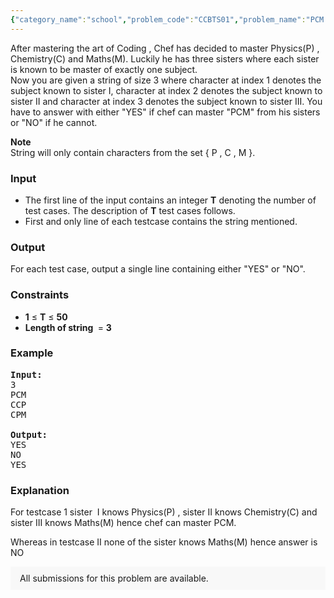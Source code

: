 ```yaml
---
{"category_name":"school","problem_code":"CCBTS01","problem_name":"PCM Dilemma","problemComponents":{"constraints":"","constraintsState":false,"subtasks":"","subtasksState":false,"inputFormat":"","inputFormatState":false,"outputFormat":"","outputFormatState":false,"sampleTestCases":{}},"video_editorial_url":"https://youtu.be/duf6kZNNpcc","languages_supported":{"0":"CPP14","1":"C","2":"JAVA","3":"PYTH 3.6","4":"CPP17","5":"PYTH","6":"PYP3","7":"CS2","8":"ADA","9":"PYPY","10":"TEXT","11":"PAS fpc","12":"NODEJS","13":"RUBY","14":"PHP","15":"GO","16":"HASK","17":"TCL","18":"PERL","19":"SCALA","20":"LUA","21":"kotlin","22":"BASH","23":"JS","24":"LISP sbcl","25":"rust","26":"PAS gpc","27":"BF","28":"CLOJ","29":"R","30":"D","31":"CAML","32":"FORT","33":"ASM","34":"swift","35":"FS","36":"WSPC","37":"LISP clisp","38":"SQL","39":"SCM guile","40":"PERL6","41":"ERL","42":"CLPS","43":"ICK","44":"NICE","45":"PRLG","46":"ICON","47":"COB","48":"SCM chicken","49":"PIKE","50":"SCM qobi","51":"ST","52":"SQLQ","53":"NEM"},"max_timelimit":20,"source_sizelimit":50000,"problem_author":"admin3","problem_tester":"","date_added":"13-01-2018","tags":{"0":"admin3"},"problem_difficulty_level":"Unavailable","best_tag":"","editorial_url":"https://discuss.codechef.com/problems/CCBTS01","time":{"view_start_date":1104528600,"submit_start_date":1104528600,"visible_start_date":1104528600,"end_date":1735669800},"is_direct_submittable":false,"problemDiscussURL":"https://discuss.codechef.com/search?q=CCBTS01","is_proctored":false,"visitedContests":{},"layout":"problem"}
---
```

<p>After mastering the art of Coding , Chef has decided to master Physics(P) , Chemistry(C) and Maths(M). Luckily he has three sisters where each sister is known to be master of exactly one subject. <br />Now you are given a string of size 3 where character at index 1 denotes the subject known to sister I, character at index 2 denotes the subject known to sister II and character at index 3 denotes the subject known to sister III. You have to answer with either "YES" if chef can master "PCM" from his sisters or "NO" if he cannot.</p>
<p><strong>Note</strong><br /> String will only contain characters from the set { P , C , M }.</p>
<h3>Input</h3>
<ul>
<li>The first line of the input contains an integer <strong>T</strong> denoting the number of test cases. The description of <strong>T</strong> test cases follows.</li>
<li>First and only line of each testcase contains the string mentioned.</li>
</ul>
<h3>Output</h3>
<p>For each test case, output a single line containing either "YES" or "NO". </p>
<h3>Constraints</h3>
<ul>
<li><strong>1</strong> ≤ <strong>T</strong> ≤ <strong>50</strong></li>
<li><strong>Length of string </strong> = <strong>3</strong></li>
</ul>
<h3>Example</h3>
<pre><strong>Input:</strong>
3<br />PCM<br />CCP<br />CPM<br /><br /><strong>Output:</strong>
YES<br />NO<br />YES</pre>
<h3>Explanation </h3>
<p>For testcase 1 sister  I knows Physics(P) , sister II knows Chemistry(C) and sister III knows Maths(M) hence chef can master PCM.</p>
<p>Whereas in testcase II none of the sister knows Maths(M) hence answer is NO </p>
<aside style='background: #f8f8f8;padding: 10px 15px;'><div>All submissions for this problem are available.</div></aside>